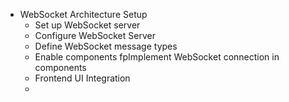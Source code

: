 - WebSocket Architecture Setup
	- Set up WebSocket server
	- Configure WebSocket Server
	- Define WebSocket message types
	- Enable components fpImplement WebSocket connection in components
	- Frontend UI Integration
	- 


<!--stackedit_data:
eyJoaXN0b3J5IjpbLTM1NTgzOTk5Myw0OTc4MTg4MTBdfQ==
-->
